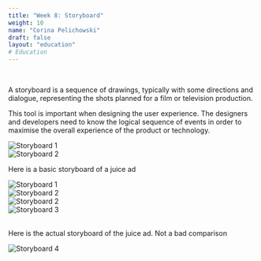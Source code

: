 ```yaml
---
title: "Week 8: Storyboard"
weight: 10
name: "Corina Pelichowski"
draft: false
layout: "education"
# Education
---
```

<div class="container">
  <br>
  <p>
    A storyboard is a sequence of drawings, typically with some directions and dialogue, representing the shots planned for a film or television production.
  </p>

  <p>
    This tool is important when designing the user experience. The designers and developers need to know the logical sequence of events in order to maximise the overall experience of the product or  technology.
  </p>

  <!--IMAGE-->
  <div class="row">
    <div class="col">
      <img src="/img/master_of_design/masters_ux/ux_8_1.jpg" alt="Storyboard 1">
    </div>
    <div class="col">
      <img src="/img/master_of_design/masters_ux/ux_8_2.jpg" alt="Storyboard 2">
    </div>
  </div>
  <!--/IMAGE-->

  <p>Here is a basic storyboard of a juice ad</p>
  <!--IMAGES-->
    <div class="card-group">
        <div class="card">
            <div class="card-body">
                <img src="/img/master_of_design/masters_ux/ux_8_3.jpg" alt="Storyboard 1">
            </div>
        </div>
        <div class="card">
            <div class="card-body">
                <img src="/img/master_of_design/masters_ux/ux_8_4.jpg" alt="Storyboard 2">
            </div>
        </div>
        <div class="card">
            <div class="card-body">
                <img src="/img/master_of_design/masters_ux/ux_8_5.jpg" alt="Storyboard 2">
            </div>
        </div>
        <div class="card">
            <div class="card-body">
                <img src="/img/master_of_design/masters_ux/ux_8_6.jpg" alt="Storyboard 3">
            </div>
        </div>
    </div>
  <!--/IMAGES -->

  <br>

  <p>Here is the actual storyboard of the juice ad. Not a bad comparison</p>
  <!--IMAGES-->
    <div class="card-group">
        <div class="card">
            <div class="card-body">
                <img src="/img/master_of_design/masters_ux/ux_8_7.jpg" alt="Storyboard 4">
            </div>
        </div>
    </div>
  <!--/IMAGES -->



</div>